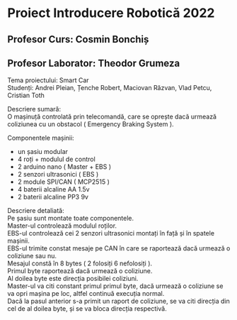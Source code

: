 # Proiect Introducere Robotică 2022
## Profesor Curs: Cosmin Bonchiș
## Profesor Laborator: Theodor Grumeza

Tema proiectului: Smart Car  
Studenți: Andrei Pleian, Țenche Robert, Maciovan Răzvan, Vlad Petcu, Cristian Toth  

Descriere sumară:  
O mașinuță controlată prin telecomandă, care se oprește dacă urmează coliziunea cu un obstacol ( Emergency Braking System ).

Componentele mașinii:
- un șasiu modular
- 4 roți + modulul de control
- 2 arduino nano ( Master + EBS )
- 2 senzori ultrasonici ( EBS )
- 2 module SPI/CAN ( MCP2515 )
- 4 baterii alcaline AA 1.5v
- 2 baterii alcaline PP3 9v

Descriere detaliată:  
Pe șasiu sunt montate toate componentele.  
Master-ul controlează modulul roților.  
EBS-ul controlează cei 2 senzori ultrasonici montați în față și în spatele mașinii.  
EBS-ul trimite constat mesaje pe CAN în care se raportează dacă urmează o coliziune sau nu.  
Mesajul constă în 8 bytes ( 2 folosiți 6 nefolosiți ).  
Primul byte raportează dacă urmează o coliziune.  
Al doilea byte este direcția posibilei coliziuni.  
Master-ul va citi constant primul primul byte, dacă urmează o coliziune se va opri mașina pe loc, altfel continuă execuția normal.  
Dacă la pasul anterior s-a primit un raport de coliziune, se va citi direcția din cel de al doilea byte, și se va bloca direcția respectivă.